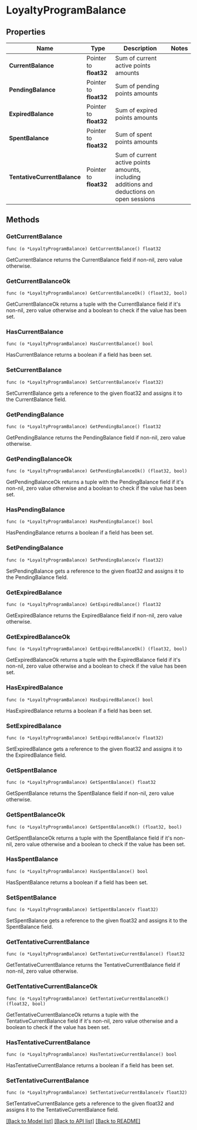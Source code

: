 # LoyaltyProgramBalance

## Properties

Name | Type | Description | Notes
------------ | ------------- | ------------- | -------------
**CurrentBalance** | Pointer to **float32** | Sum of current active points amounts | 
**PendingBalance** | Pointer to **float32** | Sum of pending points amounts | 
**ExpiredBalance** | Pointer to **float32** | Sum of expired points amounts | 
**SpentBalance** | Pointer to **float32** | Sum of spent points amounts | 
**TentativeCurrentBalance** | Pointer to **float32** | Sum of current active points amounts, including additions and deductions on open sessions | 

## Methods

### GetCurrentBalance

`func (o *LoyaltyProgramBalance) GetCurrentBalance() float32`

GetCurrentBalance returns the CurrentBalance field if non-nil, zero value otherwise.

### GetCurrentBalanceOk

`func (o *LoyaltyProgramBalance) GetCurrentBalanceOk() (float32, bool)`

GetCurrentBalanceOk returns a tuple with the CurrentBalance field if it's non-nil, zero value otherwise
and a boolean to check if the value has been set.

### HasCurrentBalance

`func (o *LoyaltyProgramBalance) HasCurrentBalance() bool`

HasCurrentBalance returns a boolean if a field has been set.

### SetCurrentBalance

`func (o *LoyaltyProgramBalance) SetCurrentBalance(v float32)`

SetCurrentBalance gets a reference to the given float32 and assigns it to the CurrentBalance field.

### GetPendingBalance

`func (o *LoyaltyProgramBalance) GetPendingBalance() float32`

GetPendingBalance returns the PendingBalance field if non-nil, zero value otherwise.

### GetPendingBalanceOk

`func (o *LoyaltyProgramBalance) GetPendingBalanceOk() (float32, bool)`

GetPendingBalanceOk returns a tuple with the PendingBalance field if it's non-nil, zero value otherwise
and a boolean to check if the value has been set.

### HasPendingBalance

`func (o *LoyaltyProgramBalance) HasPendingBalance() bool`

HasPendingBalance returns a boolean if a field has been set.

### SetPendingBalance

`func (o *LoyaltyProgramBalance) SetPendingBalance(v float32)`

SetPendingBalance gets a reference to the given float32 and assigns it to the PendingBalance field.

### GetExpiredBalance

`func (o *LoyaltyProgramBalance) GetExpiredBalance() float32`

GetExpiredBalance returns the ExpiredBalance field if non-nil, zero value otherwise.

### GetExpiredBalanceOk

`func (o *LoyaltyProgramBalance) GetExpiredBalanceOk() (float32, bool)`

GetExpiredBalanceOk returns a tuple with the ExpiredBalance field if it's non-nil, zero value otherwise
and a boolean to check if the value has been set.

### HasExpiredBalance

`func (o *LoyaltyProgramBalance) HasExpiredBalance() bool`

HasExpiredBalance returns a boolean if a field has been set.

### SetExpiredBalance

`func (o *LoyaltyProgramBalance) SetExpiredBalance(v float32)`

SetExpiredBalance gets a reference to the given float32 and assigns it to the ExpiredBalance field.

### GetSpentBalance

`func (o *LoyaltyProgramBalance) GetSpentBalance() float32`

GetSpentBalance returns the SpentBalance field if non-nil, zero value otherwise.

### GetSpentBalanceOk

`func (o *LoyaltyProgramBalance) GetSpentBalanceOk() (float32, bool)`

GetSpentBalanceOk returns a tuple with the SpentBalance field if it's non-nil, zero value otherwise
and a boolean to check if the value has been set.

### HasSpentBalance

`func (o *LoyaltyProgramBalance) HasSpentBalance() bool`

HasSpentBalance returns a boolean if a field has been set.

### SetSpentBalance

`func (o *LoyaltyProgramBalance) SetSpentBalance(v float32)`

SetSpentBalance gets a reference to the given float32 and assigns it to the SpentBalance field.

### GetTentativeCurrentBalance

`func (o *LoyaltyProgramBalance) GetTentativeCurrentBalance() float32`

GetTentativeCurrentBalance returns the TentativeCurrentBalance field if non-nil, zero value otherwise.

### GetTentativeCurrentBalanceOk

`func (o *LoyaltyProgramBalance) GetTentativeCurrentBalanceOk() (float32, bool)`

GetTentativeCurrentBalanceOk returns a tuple with the TentativeCurrentBalance field if it's non-nil, zero value otherwise
and a boolean to check if the value has been set.

### HasTentativeCurrentBalance

`func (o *LoyaltyProgramBalance) HasTentativeCurrentBalance() bool`

HasTentativeCurrentBalance returns a boolean if a field has been set.

### SetTentativeCurrentBalance

`func (o *LoyaltyProgramBalance) SetTentativeCurrentBalance(v float32)`

SetTentativeCurrentBalance gets a reference to the given float32 and assigns it to the TentativeCurrentBalance field.


[[Back to Model list]](../README.md#documentation-for-models) [[Back to API list]](../README.md#documentation-for-api-endpoints) [[Back to README]](../README.md)


